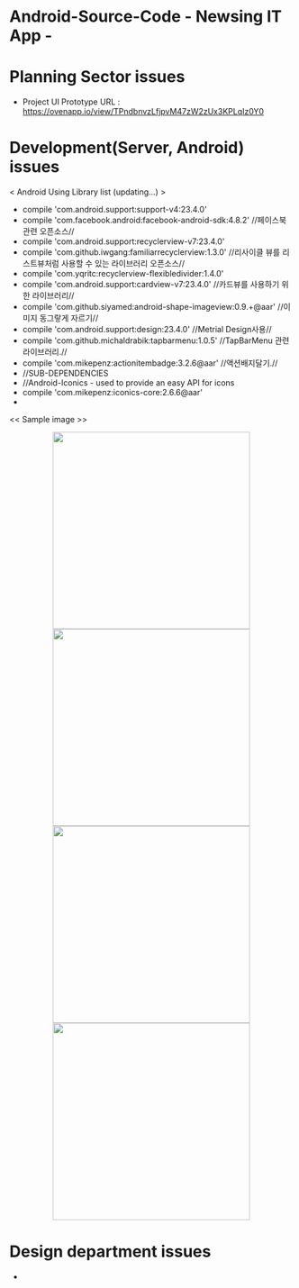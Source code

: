 # Android-Source-Code - Newsing IT App -

# Planning Sector issues 

* Project UI Prototype URL : https://ovenapp.io/view/TPndbnvzLfjpvM47zW2zUx3KPLqIz0Y0



# Development(Server, Android) issues

< Android Using Library list (updating...) >

* compile 'com.android.support:support-v4:23.4.0'
* compile 'com.facebook.android:facebook-android-sdk:4.8.2' //페이스북 관련 오픈소스//
* compile 'com.android.support:recyclerview-v7:23.4.0'
* compile 'com.github.iwgang:familiarrecyclerview:1.3.0' //리사이클 뷰를 리스트뷰처럼 사용할 수 있는 라이브러리 오픈소스//
* compile 'com.yqritc:recyclerview-flexibledivider:1.4.0'
* compile 'com.android.support:cardview-v7:23.4.0' //카드뷰를 사용하기 위한 라이브러리//
* compile 'com.github.siyamed:android-shape-imageview:0.9.+@aar' //이미지 동그랗게 자르기//
* compile 'com.android.support:design:23.4.0' //Metrial Design사용//
* compile 'com.github.michaldrabik:tapbarmenu:1.0.5' //TapBarMenu 관련 라이브러리.//
* compile 'com.mikepenz:actionitembadge:3.2.6@aar' //액션배지달기.//
* //SUB-DEPENDENCIES
* //Android-Iconics - used to provide an easy API for icons
* compile 'com.mikepenz:iconics-core:2.6.6@aar'
* 

<< Sample image >>

<p align="center">
  <img src = "~/Desktop/Programmingfile/git/Project_SampleImage/screen_1.png" width="350"/>
  <img src = "/Users/apple/Desktop/Programmingfile/git/Project_SampleImage/screen_2.png" width="350"/>
  <img src = "/Users/apple/Desktop/Programmingfile/git/Project_SampleImage/screen_3.png" width="350"/>
  <img src = "/Users/apple/Desktop/Programmingfile/git/Project_SampleImage/screen_4.png" width="350"/>
</p>


# Design department issues

*
